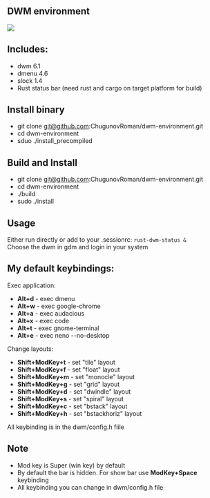 DWM environment
---------------
![](https://raw.githubusercontent.com/ChugunovRoman/dwm-environment/master/screenshots/screenshot_2.png)

Includes:
---------------
* dwm 6.1
* dmenu 4.6
* slock 1.4
* Rust status bar (need rust and cargo on target platform for build)

Install binary
------------
- git clone git@github.com:ChugunovRoman/dwm-environment.git
- cd dwm-environment
- sduo ./install_precompiled

Build and Install
------------
- git clone git@github.com:ChugunovRoman/dwm-environment.git
- cd dwm-environment
- ./build
- sudo ./install

Usage
-----
Either run directly or add to your .sessionrc:
`rust-dwm-status &` <br>
Choose the dwm in gdm and login in your system

My default keybindings:
-----


Exec application: <br>
* **Alt+d** - exec dmenu <br>
* **Alt+w** - exec google-chrome <br>
* **Alt+a** - exec audacious <br>
* **Alt+x** - exec code <br>
* **Alt+t** - exec gnome-terminal <br>
* **Alt+e** - exec neno --no-desktop <br>

Change layouts: <br>
* **Shift+ModKey+t** - set "tile" layout <br>
* **Shift+ModKey+f** - set "float" layout <br>
* **Shift+ModKey+m** - set "monocle" layout <br>
* **Shift+ModKey+g** - set "grid" layout <br>
* **Shift+ModKey+d** - set "dwindle" layout <br>
* **Shift+ModKey+s** - set "spiral" layout <br>
* **Shift+ModKey+c** - set "bstack" layout <br>
* **Shift+ModKey+h** - set "bstackhoriz" layout <br>

All keybinding is in the dwm/config.h fiile

Note
-----
* Mod key is Super (win key) by default
* By default the bar is hidden. For show bar use **ModKey+Space** keybinding
* All keybinding you can change in dwm/config.h file